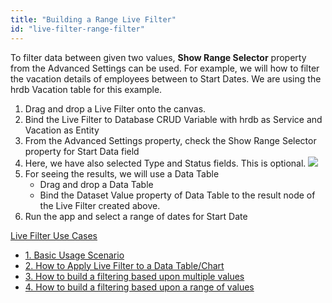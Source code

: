 ```yaml
---
title: "Building a Range Live Filter"
id: "live-filter-range-filter"
---
```


To filter data between given two values, **Show Range Selector** property from the Advanced Settings can be used. For example, we will how to filter the vacation details of employees between to Start Dates. We are using the hrdb Vacation table for this example.

1. Drag and drop a Live Filter onto the canvas.
2. Bind the Live Filter to Database CRUD Variable with hrdb as Service and Vacation as Entity
3. From the Advanced Settings property, check the Show Range Selector property for Start Data field
4. Here, we have also selected Type and Status fields. This is optional. [![](/learn/assets/range_filter_AS.png)](/learn/assets/range_filter_AS.png)
5. For seeing the results, we will use a Data Table
    - Drag and drop a Data Table
    - Bind the Dataset Value property of Data Table to the result node of the Live Filter created above.
6. Run the app and select a range of dates for Start Date

[Live Filter Use Cases](/learn/app-development/widgets/datalive/livefilter/livefilter-use-cases/)

- [1\. Basic Usage Scenario](/learn/app-development/widgets/datalive/livefilter/live-filter-basic-usage/)
- [2\. How to Apply Live Filter to a Data Table/Chart](/learn/how-tos/live-filter-applying/)
- [3\. How to build a filtering based upon multiple values](/learn/how-tos/live-filter-multiple-values/)
- [4\. How to build a filtering based upon a range of values](/learn/how-tos/live-filter-range-filter/)
